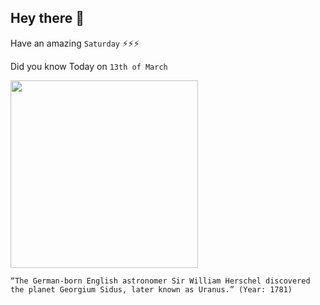 ## Hey there 👋
Have an amazing `Saturday` ⚡⚡⚡

Did you know Today on `13th of March`
 
 [<img src="https://inteng-storage.s3.amazonaws.com/images/JULY/sizes/Uranus_md.jpg" width="300" />](https://www.space.com/17432-william-herschel.html#:~:text=Herschel%20lobbied%20to%20name%20the,the%20position%20of%20court%20astronomer.) 
 ```
“The German-born English astronomer Sir William Herschel discovered the planet Georgium Sidus, later known as Uranus.” (Year: 1781)
```
